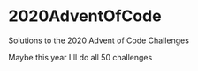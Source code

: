 # 2020AdventOfCode
Solutions to the 2020 Advent of Code Challenges

Maybe this year I'll do all 50 challenges
